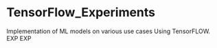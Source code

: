 # TensorFlow_Experiments
Implementation of ML models on various use cases Using TensorFLOW.
EXP
EXP

